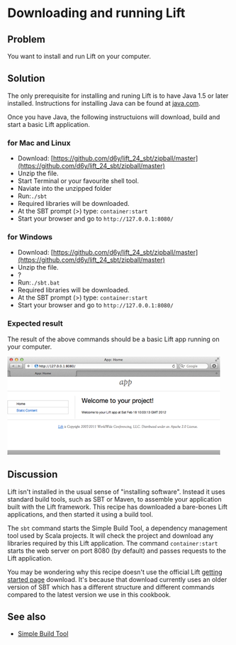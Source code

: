 Downloading and running Lift 
=============================

Problem
-------

You want to install and run Lift on your computer.

Solution
---------

The only prerequisite for installing and runing Lift is to have Java 1.5 or later installed.  Instructions for installing Java can be found at [java.com](http://java.com/en/download/manual.jsp).

Once you have Java, the following instructuions will download, build and start a basic Lift application.

### for Mac and Linux ###

* Download: [https://github.com/d6y/lift_24_sbt/zipball/master](https://github.com/d6y/lift_24_sbt/zipball/master)
* Unzip the file.
* Start Terminal or your favourite shell tool.
* Naviate into the unzipped folder
* Run:`./sbt` 
* Required libraries will be downloaded.
* At the SBT prompt (>) type: `container:start`
* Start your browser and go to `http://127.0.0.1:8080/`


### for Windows ###

* Download: [https://github.com/d6y/lift_24_sbt/zipball/master](https://github.com/d6y/lift_24_sbt/zipball/master)
* Unzip the file.
* ?
* Run:`./sbt.bat` 
* Required libraries will be downloaded.
* At the SBT prompt (>) type: `container:start`
* Start your browser and go to `http://127.0.0.1:8080/`


### Expected result ###

The result of the above commands should be a basic Lift app running on your computer.

![Screenshot of the Lift basic app running](../img/running_lift_basic_browser_small.jpg "Lift Basic app in a browser")



Discussion
----------

Lift isn't installed in the usual sense of "installing software".  Instead it uses standard build tools, such as SBT or Maven, to assemble your application built with the Lift framework. This recipe has downloaded a bare-bones Lift applications, and then started it using a build tool.

The `sbt` command starts the Simple Build Tool, a dependency management tool used by Scala projects.  It will check the project and download any libraries required by this Lift application.  The command `container:start` starts the web server on port 8080 (by default) and passes requests to the Lift application.

You may be wondering why this recipe doesn't use the official Lift [getting started page](http://liftweb.net/getting_started) download.  It's because that download currently uses an older version of SBT which has a different structure and different commands compared to the latest version we use in this cookbook.

See also
--------

* [Simple Build Tool](https://github.com/harrah/xsbt/wiki)


